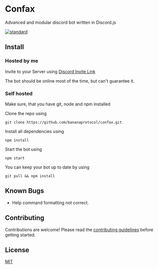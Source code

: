# Confax

Advanced and modular discord bot written in Discord.js

[![standard][standard-image]][standard-url]

[standard-image]: https://cdn.rawgit.com/feross/standard/master/badge.svg
[standard-url]: https://github.com/feross/standard
[semistandard-image]: https://cdn.rawgit.com/flet/semistandard/master/badge.svg
[semistandard-url]: https://github.com/Flet/semistandard

## Install

### Hosted by me

Invite to your Server using [Discord Invite Link](https://discordapp.com/oauth2/authorize?client_id=319545839951544320&scope=bot)

The bot should be online most of the time, but can't guarantee it.

### Self hosted

Make sure, that you have git, node and npm installed

Clone the repo using

    git clone https://github.com/bananaprotocol/confax.git

Install all dependencies using

    npm install

Start the bot using

    npm start

You can keep your bot up to date by using

    git pull && npm install

## Known Bugs

- Help command formatting not correct.

## Contributing

Contributions are welcome! Please read the [contributing guidelines](CONTRIBUTING.md) before getting started.

## License

[MIT](LICENSE)